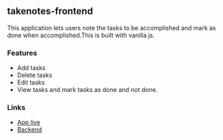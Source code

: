 ## takenotes-frontend

This application lets users note the tasks to be accomplished and mark as done when accomplished.This is built with vanilla js.

### Features
* Add tasks 
* Delete tasks 
* Edit tasks 
* View tasks and mark tasks as done and not done.

### Links 
* [App live](https://takenoteslikeapro.netlify.app/)
* [Backend](https://github.com/Manasa1013/takenotes)
